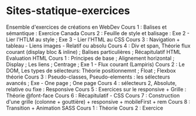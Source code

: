 # Sites-statique-exercices
Ensemble d'exercices de créations en WebDev
Cours 1 : Balises et sémantique : Exercice Canada
Cours 2 : Feuille de style et balisage : Exe 2 - Lier l'HTLM au style ; Exe 3 - Lier l'HTML au CSS
Cours 3 : Navigation + tableau - Liens images - Relatif ou absolu
Cours 4 : Div et span, Théorie flux courant (display bloc & inline) ; Balises particulières ; Récapitulatif HTML
Evaluation HTML
Cours 1 : Principes de base ; Alignement horizontal ; Display ; Les liens ; Centrage ; Exe 1 - Flux courant (Lampiris)
Cours 2 : Le DOM, Les types de sélecteurs: Théorie positionnemnt ; Float ; Flexbox théorie
Cours 3 : Pseudo-classes, Pseudo-elements : les sélecteurs avancés ; Exe - One page ; One page
Cours 4 : sélecteurs 2, Absolute, relative ou fixe : Responsive
Cours 5 : Exercices sur le responsive + Grille : Théorie @font-face
Cours 6 : Récapitulatif - CSS
Cours 7 : Construction d'une grille (colonne + gouttière) + responsive + mobileFirst + rem
Cours 8 : Transition + Animation
SASS
Cours 1 : Théorie
Cours 2 : Exercice